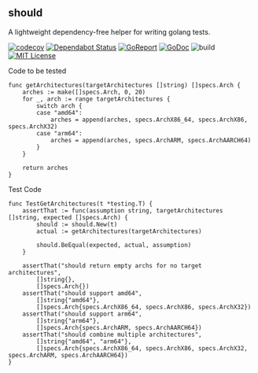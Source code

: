 ## should

A lightweight dependency-free helper for writing golang tests.

[![codecov](https://codecov.io/gh/pjbgf/should/branch/master/graph/badge.svg)](https://codecov.io/gh/pjbgf/should)
[![Dependabot Status](https://api.dependabot.com/badges/status?host=github&repo=pjbgf/should)](https://dependabot.com)
[![GoReport](https://goreportcard.com/badge/github.com/pjbgf/should)](https://goreportcard.com/report/github.com/pjbgf/should)
[![GoDoc](https://godoc.org/github.com/pjbgf/should?status.svg)](https://godoc.org/github.com/pjbgf/should)
![build](https://github.com/pjbgf/should/workflows/go/badge.svg)
[![MIT License](https://img.shields.io/badge/license-MIT-blue.svg)](http://choosealicense.com/licenses/mit/)



Code to be tested
```golang
func getArchitectures(targetArchitectures []string) []specs.Arch {
	arches := make([]specs.Arch, 0, 20)
	for _, arch := range targetArchitectures {
		switch arch {
		case "amd64":
			arches = append(arches, specs.ArchX86_64, specs.ArchX86, specs.ArchX32)
		case "arm64":
			arches = append(arches, specs.ArchARM, specs.ArchAARCH64)
		}
	}

	return arches
}
```

Test Code
```golang
func TestGetArchitectures(t *testing.T) {
	assertThat := func(assumption string, targetArchitectures []string, expected []specs.Arch) {
		should := should.New(t)
		actual := getArchitectures(targetArchitectures)

		should.BeEqual(expected, actual, assumption)
	}

    assertThat("should return empty archs for no target architectures",
		[]string{},
		[]specs.Arch{})
	assertThat("should support amd64",
		[]string{"amd64"},
		[]specs.Arch{specs.ArchX86_64, specs.ArchX86, specs.ArchX32})
	assertThat("should support arm64",
		[]string{"arm64"},
		[]specs.Arch{specs.ArchARM, specs.ArchAARCH64})
	assertThat("should combine multiple architectures",
		[]string{"amd64", "arm64"},
		[]specs.Arch{specs.ArchX86_64, specs.ArchX86, specs.ArchX32, specs.ArchARM, specs.ArchAARCH64})
}
```